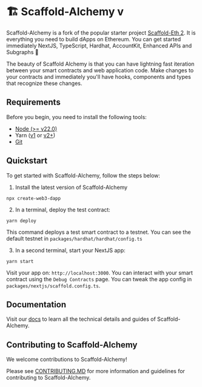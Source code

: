 # 🏗 Scaffold-Alchemy v

Scaffold-Alchemy is a fork of the popular starter project [Scaffold-Eth 2](https://scaffoldeth.io/). It is everything you need to build dApps on Ethereum. You can get started immediately NextJS, TypeScript, Hardhat, AccountKit, Enhanced APIs and Subgraphs 🤩

The beauty of Scaffold Alchemy is that you can have lightning fast iteration between your smart contracts and web application code. Make changes to your contracts and immediately you'll have hooks, components and types that recognize these changes.

## Requirements

Before you begin, you need to install the following tools:

- [Node (>= v22.0)](https://nodejs.org/en/download/)
- Yarn ([v1](https://classic.yarnpkg.com/en/docs/install/) or [v2+](https://yarnpkg.com/getting-started/install))
- [Git](https://git-scm.com/downloads)

## Quickstart

To get started with Scaffold-Alchemy, follow the steps below:

1. Install the latest version of Scaffold-Alchemy

```
npx create-web3-dapp
```

2. In a terminal, deploy the test contract:

```
yarn deploy
```

This command deploys a test smart contract to a testnet. You can see the default testnet in `packages/hardhat/hardhat/config.ts`

3. In a second terminal, start your NextJS app:

```
yarn start
```

Visit your app on: `http://localhost:3000`. You can interact with your smart contract using the `Debug Contracts` page. You can tweak the app config in `packages/nextjs/scaffold.config.ts`.

## Documentation

Visit our [docs](https://docs.alchemy.com/docs/scaffold-alchemy) to learn all the technical details and guides of Scaffold-Alchemy.

## Contributing to Scaffold-Alchemy

We welcome contributions to Scaffold-Alchemy!

Please see [CONTRIBUTING.MD](https://github.com/alchemyplatform/scaffold-alchemy/blob/main/CONTRIBUTING.md) for more information and guidelines for contributing to Scaffold-Alchemy.
